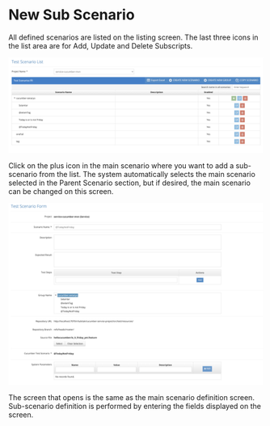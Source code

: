 # New Sub Scenario

All defined scenarios are listed on the listing screen. The last three icons in the list area are for Add, Update and Delete Subscripts.



![](../../.gitbook/assets/TestScenarioList-GroupScenario.png)

Click on the plus icon in the main scenario where you want to add a sub-scenario from the list. The system automatically selects the main scenario selected in the Parent Scenario section, but if desired, the main scenario can be changed on this screen.





![](../../.gitbook/assets/TestScenarioForm-GroupForm.png)

The screen that opens is the same as the main scenario definition screen. Sub-scenario definition is performed by entering the fields displayed on the screen.

